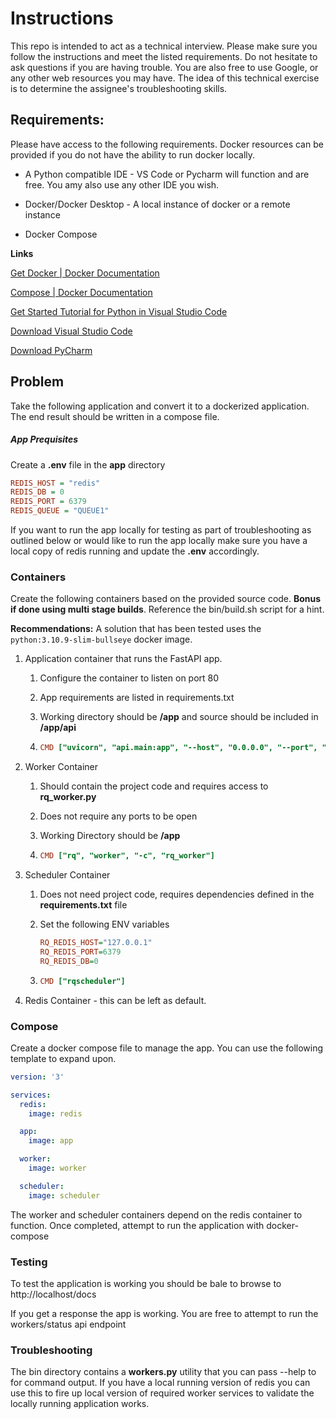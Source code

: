 # Instructions

This repo is intended to act as a technical interview. Please make sure you follow the instructions and meet the listed requirements. Do not hesitate to ask questions if you are having trouble. You are also free to use Google, or any other web resources you may have. The idea of this technical exercise is to determine the assignee's troubleshooting skills. 

## Requirements:

Please have access to the following requirements. Docker resources can be provided if you do not have the ability to run docker locally.

* A Python compatible IDE - VS Code or Pycharm will function and are free. You amy also use any other IDE you wish.

* Docker/Docker Desktop - A local instance of docker or a remote instance

* Docker Compose

**Links**

[Get Docker | Docker Documentation](https://docs.docker.com/get-docker/)

[Compose | Docker Documentation](https://docs.docker.com/compose/)

[Get Started Tutorial for Python in Visual Studio Code](https://code.visualstudio.com/docs/python/python-tutorial)

[Download Visual Studio Code ](https://code.visualstudio.com/Download)

[Download PyCharm](https://www.jetbrains.com/pycharm/download/)

## Problem

Take the following application and convert it to a dockerized application. The end result should be written in a compose file.



##### App Prequisites

Create a **.env** file in the **app** directory

```ini
REDIS_HOST = "redis"
REDIS_DB = 0
REDIS_PORT = 6379
REDIS_QUEUE = "QUEUE1"
```

If you want to run the app locally for testing as part of troubleshooting as outlined below or would like to run the app locally make sure you have a local copy of redis running and update the **.env** accordingly. 



### Containers

Create the following containers based on the provided source code. **Bonus if done using multi stage builds**. Reference the bin/build.sh script for a hint.

**Recommendations:** A solution that has been tested uses the `python:3.10.9-slim-bullseye` docker image. 

1. Application container that runs the FastAPI app.
   
   1. Configure the container to listen on port 80
   
   2. App requirements are listed in requirements.txt
   
   3. Working directory should be **/app** and source should be included in **/app/api**
   
   4. ```ini
      CMD ["uvicorn", "api.main:app", "--host", "0.0.0.0", "--port", "80"]
      ```

2. Worker Container
   
   1. Should contain the project code and requires access to **rq_worker.py**
   
   2. Does not require any ports to be open
   
   3. Working Directory should be **/app**
   
   4. ```ini
      CMD ["rq", "worker", "-c", "rq_worker"]
      ```

3. Scheduler Container
   
   1. Does not need project code, requires dependencies defined in the **requirements.txt** file
   
   2. Set the following ENV variables
      
      ```ini
      RQ_REDIS_HOST="127.0.0.1"
      RQ_REDIS_PORT=6379
      RQ_REDIS_DB=0
      ```
   
   3. ```ini
      CMD ["rqscheduler"]
      ```

4. Redis Container - this can be left as default.

### Compose

Create a docker compose file to manage the app. You can use the following template to expand upon.

```yaml
version: '3'

services:
  redis:
    image: redis

  app:
    image: app

  worker:
    image: worker

  scheduler:
    image: scheduler
```

The worker and scheduler containers depend on the redis container to function. Once completed, attempt to run the application with docker-compose

### Testing

To test the application is working you should be bale to browse to http://localhost/docs

If you get a response the app is working. You are free to attempt to run the workers/status api endpoint

### Troubleshooting

The bin directory contains a **workers.py** utility  that you can pass --help to for command output. If you have a local running version of redis you can use this to fire up local version of required worker services to validate the locally running application works.
